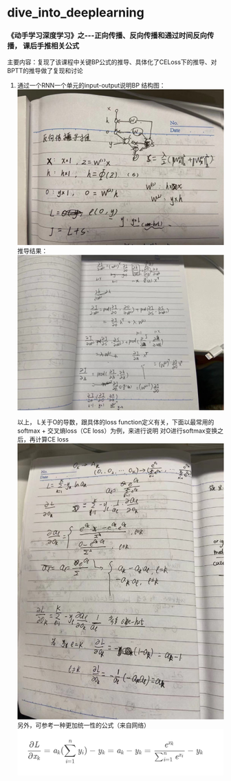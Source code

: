 # dive_into_deeplearning

### 《动手学习深度学习》之---正向传播、反向传播和通过时间反向传播， 课后手推相关公式

主要内容：复现了该课程中关键BP公式的推导、具体化了CELoss下的推导、对BPTT的推导做了复现和讨论

1. 通过一个RNN一个单元的input-output说明BP
   结构图：
   ![一个RNN单元示例](https://github.com/bigheary/dive_into_deeplearning/blob/main/RNN_cell.jpeg)
   推导结果：
   ![loss关于参数的导数推导](https://github.com/bigheary/dive_into_deeplearning/blob/main/RNNCell_Jw1w2.jpeg)
   
   以上， L关于O的导数，跟具体的loss function定义有关，下面以最常用的softmax + 交叉熵loss（CE loss）为例，来进行说明
   对O进行softmax变换之后，再计算CE loss
   ![softmax+celoss](https://github.com/bigheary/dive_into_deeplearning/blob/main/softmax%2Bceloss.jpeg)
   另外，可参考一种更加统一性的公式（来自网络）
    ![softmax+celoss_normed](https://github.com/bigheary/dive_into_deeplearning/blob/main/softmax%2Bceloss_norm.png)
